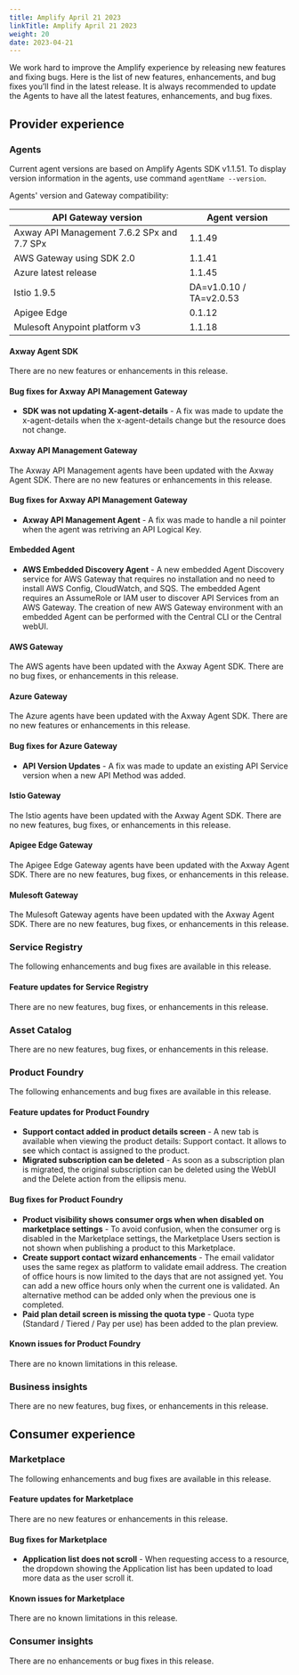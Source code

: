 ```yaml
---
title: Amplify April 21 2023
linkTitle: Amplify April 21 2023
weight: 20
date: 2023-04-21
---
```

We work hard to improve the Amplify experience by releasing new features and fixing bugs. Here is the list of new features, enhancements, and bug fixes you’ll find in the latest release.  It is always recommended to update the Agents to have all the latest features, enhancements, and bug fixes.

## Provider experience

### Agents

Current agent versions are based on Amplify Agents SDK v1.1.51. To display version information in the agents, use command `agentName --version`.

Agents' version and Gateway compatibility:

| API Gateway version                        | Agent version           |
|--------------------------------------------|-------------------------|
| Axway API Management 7.6.2 SPx and 7.7 SPx | 1.1.49                  |
| AWS Gateway using SDK 2.0                  | 1.1.41                  |
| Azure latest release                       | 1.1.45                  |
| Istio 1.9.5                                | DA=v1.0.10 / TA=v2.0.53 |
| Apigee Edge                                | 0.1.12                  |
| Mulesoft Anypoint platform v3              | 1.1.18                  |

#### Axway Agent SDK

There are no new features or enhancements in this release.

#### Bug fixes for Axway API Management Gateway

* **SDK was not updating X-agent-details** -  A fix was made to update the x-agent-details when the x-agent-details change but the resource does not change.

#### Axway API Management Gateway

The Axway API Management agents have been updated with the Axway Agent SDK. There are no new features or enhancements in this release.

#### Bug fixes for Axway API Management Gateway

* **Axway API Management Agent** -  A fix was made to handle a nil pointer when the agent was retriving an API Logical Key.

#### Embedded Agent 

* **AWS Embedded Discovery Agent** -  A new embedded Agent Discovery service for AWS Gateway that requires no installation and no need to install AWS Config, CloudWatch, and SQS.  The embedded Agent requires an AssumeRole or IAM user to discover API Services from an AWS Gateway.  The creation of new AWS Gateway environment with an embedded Agent can be performed with the Central CLI or the Central webUI. 

#### AWS Gateway

The AWS agents have been updated with the Axway Agent SDK. There are no bug fixes, or enhancements in this release.

#### Azure Gateway

The Azure agents have been updated with the Axway Agent SDK. There are no new features or enhancements in this release.

#### Bug fixes for Azure Gateway

* **API Version Updates** - A fix was made to update an existing API Service version when a new API Method was added. 

#### Istio Gateway

The Istio agents have been updated with the Axway Agent SDK.  There are no new features, bug fixes, or enhancements in this release.

#### Apigee Edge Gateway

The Apigee Edge Gateway agents have been updated with the Axway Agent SDK.  There are no new features, bug fixes, or enhancements in this release.

#### Mulesoft Gateway

The Mulesoft Gateway agents have been updated with the Axway Agent SDK.  There are no new features, bug fixes, or enhancements in this release.

### Service Registry

The following enhancements and bug fixes are available in this release.

#### Feature updates for Service Registry

There are no new features, bug fixes, or enhancements in this release.

### Asset Catalog

There are no new features, bug fixes, or enhancements in this release.

### Product Foundry

The following enhancements and bug fixes are available in this release.

#### Feature updates for Product Foundry

* **Support contact added in product details screen** - A new tab is available when viewing the product details: Support contact. It allows to see which contact is assigned to the product.
* **Migrated subscription can be deleted** - As soon as a subscription plan is migrated, the original subscription can be deleted using the WebUI and the Delete action from the ellipsis menu.

#### Bug fixes for Product Foundry

* **Product visibility shows consumer orgs when when disabled on marketplace settings** - To avoid confusion, when the consumer org is disabled in the Marketplace settings, the Marketplace Users section is not shown when publishing a product to this Marketplace.
* **Create support contact wizard enhancements** - The email validator uses the same regex as platform to validate email address. The creation of office hours is now limited to the days that are not assigned yet. You can add a new office hours only when the current one is validated. An alternative method can be added only when the previous one is completed.
* **Paid plan detail screen is missing the quota type** - Quota type (Standard / Tiered / Pay per use) has been added to the plan preview.

#### Known issues for Product Foundry

There are no known limitations in this release.

### Business insights

There are no new features, bug fixes, or enhancements in this release.

## Consumer experience

### Marketplace

The following enhancements and bug fixes are available in this release.

#### Feature updates for Marketplace

There are no new features or enhancements in this release.

#### Bug fixes for Marketplace

* **Application list does not scroll** - When requesting access to a resource, the dropdown showing the Application list has been updated to load more data as the user scroll it.

#### Known issues for Marketplace

There are no known limitations in this release.

### Consumer insights

There are no enhancements or bug fixes in this release.
